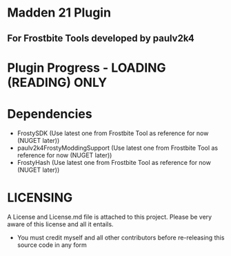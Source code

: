 ﻿# Madden 21 Plugin
## For Frostbite Tools developed by paulv2k4

# Plugin Progress - LOADING (READING) ONLY

# Dependencies
- FrostySDK (Use latest one from Frostbite Tool as reference for now (NUGET later))
- paulv2k4FrostyModdingSupport (Use latest one from Frostbite Tool as reference for now (NUGET later))
- FrostyHash (Use latest one from Frostbite Tool as reference for now (NUGET later))

# LICENSING
A License and License.md file is attached to this project. Please be very aware of this license and all it entails. 
- You must credit myself and all other contributors before re-releasing this source code in any form
